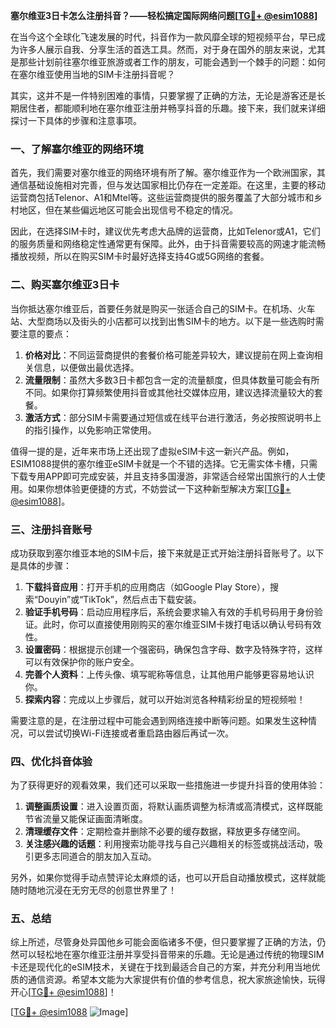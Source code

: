 **塞尔维亚3日卡怎么注册抖音？——轻松搞定国际网络问题[[TG💪+ @esim1088](https://t.me/s/esim1088)]**

在当今这个全球化飞速发展的时代，抖音作为一款风靡全球的短视频平台，早已成为许多人展示自我、分享生活的首选工具。然而，对于身在国外的朋友来说，尤其是那些计划前往塞尔维亚旅游或者工作的朋友，可能会遇到一个棘手的问题：如何在塞尔维亚使用当地的SIM卡注册抖音呢？

其实，这并不是一件特别困难的事情，只要掌握了正确的方法，无论是游客还是长期居住者，都能顺利地在塞尔维亚注册并畅享抖音的乐趣。接下来，我们就来详细探讨一下具体的步骤和注意事项。

### 一、了解塞尔维亚的网络环境

首先，我们需要对塞尔维亚的网络环境有所了解。塞尔维亚作为一个欧洲国家，其通信基础设施相对完善，但与发达国家相比仍存在一定差距。在这里，主要的移动运营商包括Telenor、A1和Mtel等。这些运营商提供的服务覆盖了大部分城市和乡村地区，但在某些偏远地区可能会出现信号不稳定的情况。

因此，在选择SIM卡时，建议优先考虑大品牌的运营商，比如Telenor或A1，它们的服务质量和网络稳定性通常更有保障。此外，由于抖音需要较高的网速才能流畅播放视频，所以在购买SIM卡时最好选择支持4G或5G网络的套餐。

### 二、购买塞尔维亚3日卡

当你抵达塞尔维亚后，首要任务就是购买一张适合自己的SIM卡。在机场、火车站、大型商场以及街头的小店都可以找到出售SIM卡的地方。以下是一些选购时需要注意的要点：

1. **价格对比**：不同运营商提供的套餐价格可能差异较大，建议提前在网上查询相关信息，以便做出最优选择。
2. **流量限制**：虽然大多数3日卡都包含一定的流量额度，但具体数量可能会有所不同。如果你打算频繁使用抖音或其他社交媒体应用，建议选择流量较大的套餐。
3. **激活方式**：部分SIM卡需要通过短信或在线平台进行激活，务必按照说明书上的指引操作，以免影响正常使用。

值得一提的是，近年来市场上还出现了虚拟eSIM卡这一新兴产品。例如，ESIM1088提供的塞尔维亚eSIM卡就是一个不错的选择。它无需实体卡槽，只需下载专用APP即可完成安装，并且支持多国漫游，非常适合经常出国旅行的人士使用。如果你想体验更便捷的方式，不妨尝试一下这种新型解决方案[[TG💪+ @esim1088](https://t.me/s/esim1088)]。

### 三、注册抖音账号

成功获取到塞尔维亚本地的SIM卡后，接下来就是正式开始注册抖音账号了。以下是具体的步骤：

1. **下载抖音应用**：打开手机的应用商店（如Google Play Store），搜索“Douyin”或“TikTok”，然后点击下载安装。
2. **验证手机号码**：启动应用程序后，系统会要求输入有效的手机号码用于身份验证。此时，你可以直接使用刚购买的塞尔维亚SIM卡拨打电话以确认号码有效性。
3. **设置密码**：根据提示创建一个强密码，确保包含字母、数字及特殊字符，这样可以有效保护你的账户安全。
4. **完善个人资料**：上传头像、填写昵称等信息，让其他用户能够更容易地认识你。
5. **探索内容**：完成以上步骤后，就可以开始浏览各种精彩纷呈的短视频啦！

需要注意的是，在注册过程中可能会遇到网络连接中断等问题。如果发生这种情况，可以尝试切换Wi-Fi连接或者重启路由器后再试一次。

### 四、优化抖音体验

为了获得更好的观看效果，我们还可以采取一些措施进一步提升抖音的使用体验：

1. **调整画质设置**：进入设置页面，将默认画质调整为标清或高清模式，这样既能节省流量又能保证画面清晰度。
2. **清理缓存文件**：定期检查并删除不必要的缓存数据，释放更多存储空间。
3. **关注感兴趣的话题**：利用搜索功能寻找与自己兴趣相关的标签或挑战活动，吸引更多志同道合的朋友加入互动。

另外，如果你觉得手动点赞评论太麻烦的话，也可以开启自动播放模式，这样就能随时随地沉浸在无穷无尽的创意世界里了！

### 五、总结

综上所述，尽管身处异国他乡可能会面临诸多不便，但只要掌握了正确的方法，仍然可以轻松地在塞尔维亚注册并享受抖音带来的乐趣。无论是通过传统的物理SIM卡还是现代化的eSIM技术，关键在于找到最适合自己的方案，并充分利用当地优质的通信资源。希望本文能为大家提供有价值的参考信息，祝大家旅途愉快，玩得开心[[TG💪+ @esim1088](https://t.me/s/esim1088)]！

[[TG💪+ @esim1088](https://t.me/s/esim1088) ![Image](https://i.postimg.cc/4NQfJmqS/Snipaste-2025-05-13-00-14-12.png)]